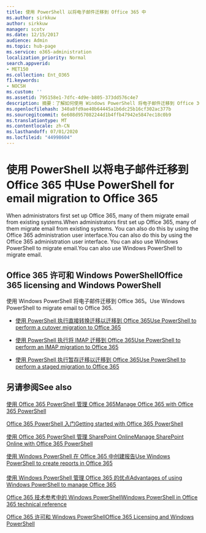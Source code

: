 ```yaml
---
title: 使用 PowerShell 以将电子邮件迁移到 Office 365 中
ms.author: sirkkuw
author: sirkkuw
manager: scotv
ms.date: 12/15/2017
audience: Admin
ms.topic: hub-page
ms.service: o365-administration
localization_priority: Normal
search.appverid:
- MET150
ms.collection: Ent_O365
f1.keywords:
- NOCSH
ms.custom: ''
ms.assetid: 795158e1-7dfc-4d9e-b805-373dd576c4e7
description: 摘要：了解如何使用 Windows PowerShell 将电子邮件迁移到 Office 365。
ms.openlocfilehash: 340a8fd9ae40b64445a1b6dc25b16cf302ac377b
ms.sourcegitcommit: 6e608d957082244d1b4ffb47942e5847ec18c0b9
ms.translationtype: MT
ms.contentlocale: zh-CN
ms.lasthandoff: 07/01/2020
ms.locfileid: "44998604"
---
```

# <a name="use-powershell-for-email-migration-to-office-365"></a><span data-ttu-id="3b39c-103">使用 PowerShell 以将电子邮件迁移到 Office 365 中</span><span class="sxs-lookup"><span data-stu-id="3b39c-103">Use PowerShell for email migration to Office 365</span></span>

<span data-ttu-id="3b39c-104">When administrators first set up Office 365, many of them migrate email from existing systems.</span><span class="sxs-lookup"><span data-stu-id="3b39c-104">When administrators first set up Office 365, many of them migrate email from existing systems.</span></span> <span data-ttu-id="3b39c-105">You can also do this by using the Office 365 administration user interface.</span><span class="sxs-lookup"><span data-stu-id="3b39c-105">You can also do this by using the Office 365 administration user interface.</span></span> <span data-ttu-id="3b39c-106">You can also use Windows PowerShell to migrate email.</span><span class="sxs-lookup"><span data-stu-id="3b39c-106">You can also use Windows PowerShell to migrate email.</span></span>
  
## <a name="office-365-licensing-and-windows-powershell"></a><span data-ttu-id="3b39c-107">Office 365 许可和 Windows PowerShell</span><span class="sxs-lookup"><span data-stu-id="3b39c-107">Office 365 licensing and Windows PowerShell</span></span>

<span data-ttu-id="3b39c-108">使用 Windows PowerShell 将电子邮件迁移到 Office 365。</span><span class="sxs-lookup"><span data-stu-id="3b39c-108">Use Windows PowerShell to migrate email to Office 365.</span></span> 
  
- [<span data-ttu-id="3b39c-109">使用 PowerShell 执行直接转换迁移以迁移到 Office 365</span><span class="sxs-lookup"><span data-stu-id="3b39c-109">Use PowerShell to perform a cutover migration to Office 365</span></span>](use-powershell-to-perform-a-cutover-migration-to-office-365.md)
    
- [<span data-ttu-id="3b39c-110">使用 PowerShell 执行将 IMAP 迁移到 Office 365</span><span class="sxs-lookup"><span data-stu-id="3b39c-110">Use PowerShell to perform an IMAP migration to Office 365</span></span>](use-powershell-to-perform-an-imap-migration-to-office-365.md)
    
- [<span data-ttu-id="3b39c-111">使用 PowerShell 执行暂存迁移以迁移到 Office 365</span><span class="sxs-lookup"><span data-stu-id="3b39c-111">Use PowerShell to perform a staged migration to Office 365</span></span>](use-powershell-to-perform-a-staged-migration-to-office-365.md)
    
## <a name="see-also"></a><span data-ttu-id="3b39c-112">另请参阅</span><span class="sxs-lookup"><span data-stu-id="3b39c-112">See also</span></span>

#### 

[<span data-ttu-id="3b39c-113">使用 Office 365 PowerShell 管理 Office 365</span><span class="sxs-lookup"><span data-stu-id="3b39c-113">Manage Office 365 with Office 365 PowerShell</span></span>](manage-office-365-with-office-365-powershell.md)
  
[<span data-ttu-id="3b39c-114">Office 365 PowerShell 入门</span><span class="sxs-lookup"><span data-stu-id="3b39c-114">Getting started with Office 365 PowerShell</span></span>](getting-started-with-office-365-powershell.md)
  
[<span data-ttu-id="3b39c-115">使用 Office 365 PowerShell 管理 SharePoint Online</span><span class="sxs-lookup"><span data-stu-id="3b39c-115">Manage SharePoint Online with Office 365 PowerShell</span></span>](manage-sharepoint-online-with-office-365-powershell.md)
  
[<span data-ttu-id="3b39c-116">使用 Windows PowerShell 在 Office 365 中创建报告</span><span class="sxs-lookup"><span data-stu-id="3b39c-116">Use Windows PowerShell to create reports in Office 365</span></span>](use-windows-powershell-to-create-reports-in-office-365.md)
#### 

[<span data-ttu-id="3b39c-117">使用 Windows PowerShell 管理 Office 365 的优点</span><span class="sxs-lookup"><span data-stu-id="3b39c-117">Advantages of using Windows PowerShell to manage Office 365</span></span>](https://technet.microsoft.com/library/15144a50-453e-4cd5-befd-bc6736697967.aspx)
  
[<span data-ttu-id="3b39c-118">Office 365 技术参考中的 Windows PowerShell</span><span class="sxs-lookup"><span data-stu-id="3b39c-118">Windows PowerShell in Office 365 technical reference</span></span>](https://technet.microsoft.com/library/10d5c66a-7579-4319-aaa5-7a5e21d49cea.aspx)
  
[<span data-ttu-id="3b39c-119">Office 365 许可和 Windows PowerShell</span><span class="sxs-lookup"><span data-stu-id="3b39c-119">Office 365 Licensing and Windows PowerShell</span></span>](https://technet.microsoft.com/library/6ca0e430-f7ba-4184-becf-14c6c5c8dde5.aspx)

